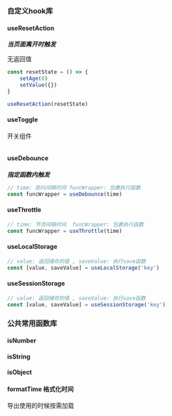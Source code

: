 ### 自定义hook库


#### useResetAction

***当页面离开时触发***

无返回值

```js
const resetState = () => {
    setAge(0)
    setValue({})
}

useResetAction(resetState)
```

#### useToggle

开关组件
```
```

#### useDebounce

***指定函数内触发***

```js
// time: 防抖间隔时间 funcWrapper: 包裹执行函数
const funcWrapper = useDebounce(time)

```

#### useThrottle

```js
// time: 节流间隔时间  funcWrapper: 包裹执行函数
const funcWrapper = useThrottle(time)

```

#### useLocalStorage

```js
// value: 返回储存的值 , saveValue: 执行save函数
const [value, saveValue] = useLocalStorage('key')

```

#### useSessionStorage

```js
// value: 返回储存的值 , saveValue: 执行save函数
const [value, saveValue] = useSessionStorage('key')

```


### 公共常用函数库


#### isNumber

#### isString

#### isObject

#### formatTime 格式化时间


导出使用的时候按需加载